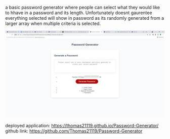 a basic password generator where people can select what they would like to hhave in a password and its length. Unfortunately doesnt gaurentee everything selected will show in password as its randomly generated from a larger array when multiple criteria is selected.

![ScreenShot](https://github.com/Thomas21119/Password-Generator/blob/main/Assets/Password%20Generator%20-%20Avast%20Secure%20Browser%209_09_2021%208_32_43%20PM.png?raw=true)

deployed application: https://thomas21119.github.io/Password-Generator/
<br>
github link:          https://github.com/Thomas21119/Password-Generator